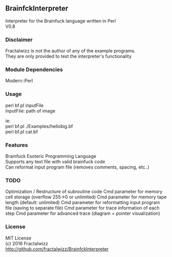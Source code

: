 ## BrainfckInterpreter
Interpreter for the Brainfuck language written in Perl<br>
V0.8

### Disclaimer
Fractalwizz is not the author of any of the example programs.<br>
They are only provided to test the interpreter's functionality

### Module Dependencies
Modern::Perl

### Usage
perl bf.pl inputFile<br>
  inputFile: path of image<br>
  
ie:<br>
perl bf.pl ./Examples/hellobig.bf<br>
perl bf.pl cat.bf

### Features
Brainfuck Esoteric Programming Language<br>
Supports any text file with valid brainfuck code<br>
Can reformat input program file (removes comments, spacing, etc..)<br>

### TODO
Optimization / Restructure of subroutine code
Cmd parameter for memory cell storage (overflow 255->0 or unlimited)
Cmd parameter for memory tape length (default: unlimited)
Cmd parameter for reformatting input program file (saving to separate file)
Cmd parameter for trace information of each step
Cmd parameter for advanced trace (diagram + pointer visualization)

### License
MIT License<br>
(c) 2016 Fractalwizz<br>
http://github.com/fractalwizz/BrainfckInterpreter